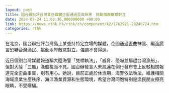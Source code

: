 ```yaml
---
layout: post
title: 國台辦批評台灣某些媒體企圖通過歪曲抹黑　挑動兩岸敵意對立
date: 2024-07-24 11:08:36.000000000 +08:00
link: https://news.rthk.hk/rthk/ch/component/k2/1762921-20240724.htm
categories: rthk
---
```


在北京，國台辦批評台灣島上某些持特定立場的媒體，企圖通過歪曲抹黑、編造謊言恐嚇台灣漁民、挑動兩岸敵意對立，強調不會得逞。

近日個別台灣媒體報道稱大陸海警「雙標執法」，「威脅、恐嚇並驅趕台灣漁船」，但對大陸「三無」漁船視而不見。國台辦發言人朱鳳蓮在例行發布會上反駁相關報道完全歪曲事實，別有用心。她說，目前正處於休漁期，海警依法執法，維護相關海域漁業生產秩序、海洋漁業資源和生態環境，希望台灣同胞特別是漁民朋友擦亮眼睛，不受矇騙。
